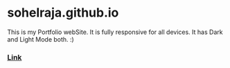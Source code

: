 # sohelraja.github.io

This is my Portfolio webSite. It is fully responsive for all devices. It has Dark and Light Mode both. :)

### [Link](https://sohelraja.github.io)  
